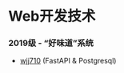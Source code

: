 # Web开发技术

### 2019级 - “好味道”系统
* [wjj710](https://github.com/wjj710/good-flavor) (FastAPI & Postgresql)
